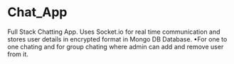 # Chat_App
Full Stack Chatting App. Uses Socket.io for real time communication and stores user details in encrypted format in Mongo DB Database. •For one to one chating and for group chating where admin can add and remove user from it.

